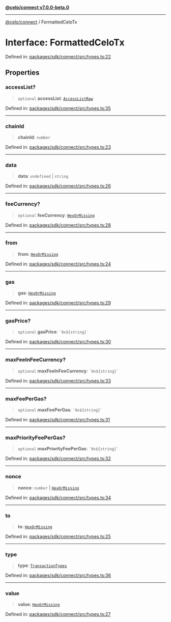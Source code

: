 [**@celo/connect v7.0.0-beta.0**](../README.md)

***

[@celo/connect](../globals.md) / FormattedCeloTx

# Interface: FormattedCeloTx

Defined in: [packages/sdk/connect/src/types.ts:22](https://github.com/celo-org/developer-tooling/blob/master/packages/sdk/connect/src/types.ts#L22)

## Properties

### accessList?

> `optional` **accessList**: [`AccessListRaw`](../type-aliases/AccessListRaw.md)

Defined in: [packages/sdk/connect/src/types.ts:35](https://github.com/celo-org/developer-tooling/blob/master/packages/sdk/connect/src/types.ts#L35)

***

### chainId

> **chainId**: `number`

Defined in: [packages/sdk/connect/src/types.ts:23](https://github.com/celo-org/developer-tooling/blob/master/packages/sdk/connect/src/types.ts#L23)

***

### data

> **data**: `undefined` \| `string`

Defined in: [packages/sdk/connect/src/types.ts:26](https://github.com/celo-org/developer-tooling/blob/master/packages/sdk/connect/src/types.ts#L26)

***

### feeCurrency?

> `optional` **feeCurrency**: [`HexOrMissing`](../type-aliases/HexOrMissing.md)

Defined in: [packages/sdk/connect/src/types.ts:28](https://github.com/celo-org/developer-tooling/blob/master/packages/sdk/connect/src/types.ts#L28)

***

### from

> **from**: [`HexOrMissing`](../type-aliases/HexOrMissing.md)

Defined in: [packages/sdk/connect/src/types.ts:24](https://github.com/celo-org/developer-tooling/blob/master/packages/sdk/connect/src/types.ts#L24)

***

### gas

> **gas**: [`HexOrMissing`](../type-aliases/HexOrMissing.md)

Defined in: [packages/sdk/connect/src/types.ts:29](https://github.com/celo-org/developer-tooling/blob/master/packages/sdk/connect/src/types.ts#L29)

***

### gasPrice?

> `optional` **gasPrice**: `` `0x${string}` ``

Defined in: [packages/sdk/connect/src/types.ts:30](https://github.com/celo-org/developer-tooling/blob/master/packages/sdk/connect/src/types.ts#L30)

***

### maxFeeInFeeCurrency?

> `optional` **maxFeeInFeeCurrency**: `` `0x${string}` ``

Defined in: [packages/sdk/connect/src/types.ts:33](https://github.com/celo-org/developer-tooling/blob/master/packages/sdk/connect/src/types.ts#L33)

***

### maxFeePerGas?

> `optional` **maxFeePerGas**: `` `0x${string}` ``

Defined in: [packages/sdk/connect/src/types.ts:31](https://github.com/celo-org/developer-tooling/blob/master/packages/sdk/connect/src/types.ts#L31)

***

### maxPriorityFeePerGas?

> `optional` **maxPriorityFeePerGas**: `` `0x${string}` ``

Defined in: [packages/sdk/connect/src/types.ts:32](https://github.com/celo-org/developer-tooling/blob/master/packages/sdk/connect/src/types.ts#L32)

***

### nonce

> **nonce**: `number` \| [`HexOrMissing`](../type-aliases/HexOrMissing.md)

Defined in: [packages/sdk/connect/src/types.ts:34](https://github.com/celo-org/developer-tooling/blob/master/packages/sdk/connect/src/types.ts#L34)

***

### to

> **to**: [`HexOrMissing`](../type-aliases/HexOrMissing.md)

Defined in: [packages/sdk/connect/src/types.ts:25](https://github.com/celo-org/developer-tooling/blob/master/packages/sdk/connect/src/types.ts#L25)

***

### type

> **type**: [`TransactionTypes`](../type-aliases/TransactionTypes.md)

Defined in: [packages/sdk/connect/src/types.ts:36](https://github.com/celo-org/developer-tooling/blob/master/packages/sdk/connect/src/types.ts#L36)

***

### value

> **value**: [`HexOrMissing`](../type-aliases/HexOrMissing.md)

Defined in: [packages/sdk/connect/src/types.ts:27](https://github.com/celo-org/developer-tooling/blob/master/packages/sdk/connect/src/types.ts#L27)

